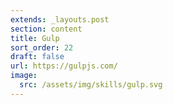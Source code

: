 ```yaml
---
extends: _layouts.post
section: content
title: Gulp
sort_order: 22
draft: false
url: https://gulpjs.com/
image:
  src: /assets/img/skills/gulp.svg
---
```

